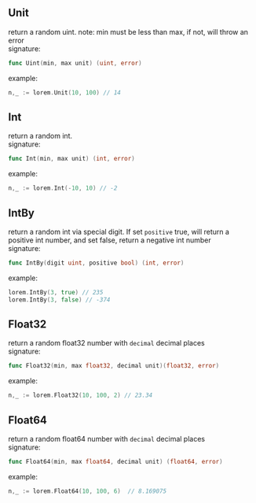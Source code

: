 ## Unit
return a random uint. note: min must be less than max, if not, will throw an error     
signature: 
```go
func Uint(min, max unit) (uint, error)
```
example:     
```go
n,_ := lorem.Unit(10, 100) // 14
```

## Int    
return a random int.       
signature:   
```go
func Int(min, max unit) (int, error)
```
example:     
```go
n,_ := lorem.Int(-10, 10) // -2
```

## IntBy      
return a random int via special digit. If set `positive` true, will return a positive int number, and set false, return a negative int number           
signature:     
```go
func IntBy(digit uint, positive bool) (int, error)
``` 
example:    
```go
lorem.IntBy(3, true) // 235
lorem.IntBy(3, false) // -374
```

## Float32     
return a random float32 number with `decimal` decimal places          
signature:    
```go
func Float32(min, max float32, decimal unit)(float32, error)
```
example:     
```go
n,_ := lorem.Float32(10, 100, 2) // 23.34
```

## Float64    
return a random float64 number with `decimal` decimal places     
signature:     
```go
func Float64(min, max float64, decimal unit) (float64, error)
```
example:     
```go
n,_ := lorem.Float64(10, 100, 6)  // 8.169075
```